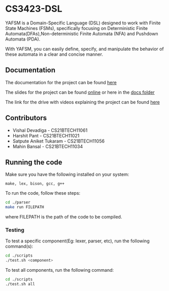 # CS3423-DSL
YAFSM is a Domain-Specific Language (DSL) designed to work with Finite State Machines (FSMs), specifically focusing on Deterministic Finite Automata(DFAs),Non-deterministic Finite Automata (NFA) and Pushdown Automata (PDA). 

With YAFSM, you can easily define, specify, and manipulate the behavior of these automata in a clear and concise manner.

## Documentation

The documentation for the project can be found [here](./docs/group-6-specification.pdf)

The slides for the project can be found [online](https://docs.google.com/presentation/d/1BU0YLWs0I-gMG1dZB3picEcueNStOehfVuSABhHd2-8/edit?usp=sharing) or here in the [docs folder](./docs/Slides/General%20presentation.pdf)

The link for the drive with videos explaining the project can be found [here](https://drive.google.com/drive/folders/1eDh5Q3hlLjKLKKadjpGaRpsJAHpO_KMG?usp=drive_link)

## Contributors

- Vishal Devadiga - CS21BTECH11061
- Harshit Pant - CS21BTECH11021
- Satpute Aniket Tukaram - CS21BTECH11056
- Mahin Bansal - CS21BTECH11034

## Running the code

Make sure you have the following installed on your system:
```
make, lex, bison, gcc, g++
```

To run the code, follow these steps:
```bash
cd ./parser
make run FILEPATH
```
where FILEPATH is the path of the code to be compiled.

### Testing

To test a specific component(Eg: lexer, parser, etc), run the following command(s):
```bash
cd ./scripts
./test.sh <component>
```

To test all components, run the following command:
```bash
cd ./scripts
./test.sh all
```
